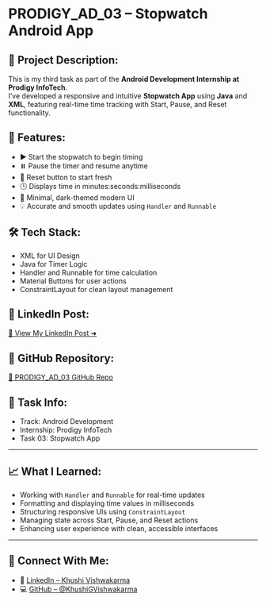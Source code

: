 # PRODIGY_AD_03 – Stopwatch Android App

## 📱 Project Description:
This is my third task as part of the **Android Development Internship at Prodigy InfoTech**.  
I’ve developed a responsive and intuitive **Stopwatch App** using **Java** and **XML**, featuring real-time time tracking with Start, Pause, and Reset functionality.

## 🔧 Features:
- ▶️ Start the stopwatch to begin timing
- ⏸️ Pause the timer and resume anytime
- 🔁 Reset button to start fresh
- 🕒 Displays time in minutes:seconds:milliseconds
- 🌙 Minimal, dark-themed modern UI
- 💡 Accurate and smooth updates using `Handler` and `Runnable`

## 🛠️ Tech Stack:
- XML for UI Design
- Java for Timer Logic
- Handler and Runnable for time calculation
- Material Buttons for user actions
- ConstraintLayout for clean layout management

## 📎 LinkedIn Post:
[🔗 View My LinkedIn Post ➜](#) <!-- Add your LinkedIn post URL here once published -->

## 📂 GitHub Repository:
[🔗 PRODIGY_AD_03 GitHub Repo](https://github.com/KhushiGVishwakarma/PRODIGY_AD_03)

## 📌 Task Info:
- Track: Android Development  
- Internship: Prodigy InfoTech  
- Task 03: Stopwatch App

---

## 📈 What I Learned:
- Working with `Handler` and `Runnable` for real-time updates
- Formatting and displaying time values in milliseconds
- Structuring responsive UIs using `ConstraintLayout`
- Managing state across Start, Pause, and Reset actions
- Enhancing user experience with clean, accessible interfaces

---

## 🚀 Connect With Me:
- 💼 [LinkedIn – Khushi Vishwakarma](https://www.linkedin.com/in/khushi-vishwakarma-152188341)
- 💻 [GitHub – @KhushiGVishwakarma](https://github.com/KhushiGVishwakarma)
